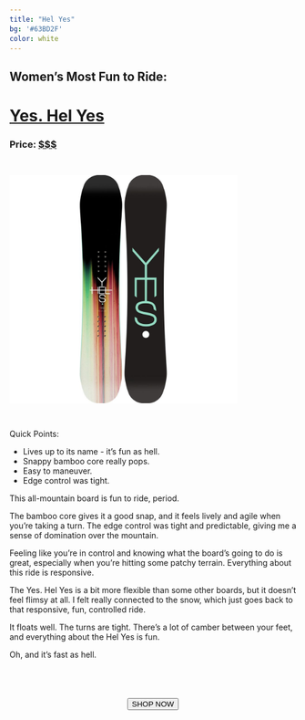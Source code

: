 ```yaml
---
title: "Hel Yes"
bg: '#63BD2F'
color: white
---
```


<!-- https://www.amazon.com/Yes-Hel-Yes-Snowboard-Womens/dp/B07535RT9L/ref=sr_1_1?s=sporting-goods&ie=UTF8&qid=1514049773&sr=1-1&keywords=YES.+Hel+Yes -->
<!-- http://amzn.to/2BGiYHR -->

## Women’s Most Fun to Ride:

# [Yes. Hel Yes](http://amzn.to/2BGiYHR)

### Price: [$$$](http://amzn.to/2BGiYHR)

<img class="circle-img" src="/img/hel_yes.jpg" height="400em" width="400em" style="margin: 2em 0 2em 0" />

Quick Points:

- Lives up to its name - it’s fun as hell.
- Snappy bamboo core really pops.
- Easy to maneuver.
- Edge control was tight.

This all-mountain board is fun to ride, period.

The bamboo core gives it a good snap, and it feels lively and agile when you’re taking a turn. The edge control was tight and predictable, giving me a sense of domination over the mountain.

Feeling like you’re in control and knowing what the board’s going to do is great, especially when you’re hitting some patchy terrain. Everything about this ride is responsive.

The Yes. Hel Yes is a bit more flexible than some other boards, but it doesn’t feel flimsy at all. I felt really connected to the snow, which just goes back to that responsive, fun, controlled ride.

It floats well. The turns are tight. There’s a lot of camber between your feet, and everything about the Hel Yes is fun.

Oh, and it’s fast as hell.

<form action="http://amzn.to/2BGiYHR">
 <center><input type="submit" value="SHOP NOW" class="css3button" style="margin-top: 4em"></center>
</form>

